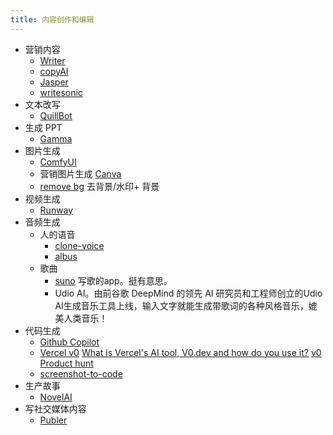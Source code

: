 ```yaml
---
title: 内容创作和编辑
---
```

* 营销内容
  * [Writer](./writer.md)
  * [copyAI](./copyai.md)
  * [Jasper](./jasper.md)
  * [writesonic](./writesonic.md)
* 文本改写
  * [QuillBot](./quillbot.md)
* 生成 PPT
  * [Gamma](./gramma.md)
* 图片生成
  * [ComfyUI](./ComfyUI.md)
  * 营销图片生成 [Canva](./canva.md)
  * [remove bg](./remove-bg.md) 去背景/水印+ 背景
* 视频生成
  * [Runway](./runway.md)
* 音频生成
  * 人的语音
    * [clone-voice](./clone-voice.md)
    * [albus](https://albus.org/audio-fast)
  * 歌曲
    * [suno](https://app.suno.ai) 写歌的app。挺有意思。
    * Udio AI。由前谷歌 DeepMind 的领先 AI 研究员和工程师创立的Udio AI生成音乐工具上线，输入文字就能生成带歌词的各种风格音乐，媲美人类音乐！
* 代码生成
  * [Github Copilot](https://github.com/features/copilot)
  * [Vercel v0](https://v0.dev/)  [What is Vercel's AI tool, V0.dev and how do you use it?](https://dev.to/opensauced/what-is-vercels-ai-tool-v0dev-and-how-do-you-use-it-3nge) [v0 Product hunt](https://www.producthunt.com/products/v0-dev-by-vercel-labs)
  * [screenshot-to-code](https://github.com/abi/screenshot-to-code)
* 生产故事
  * [NovelAI](./novelai.md)
* 写社交媒体内容
  * [Publer](./publer.md)
